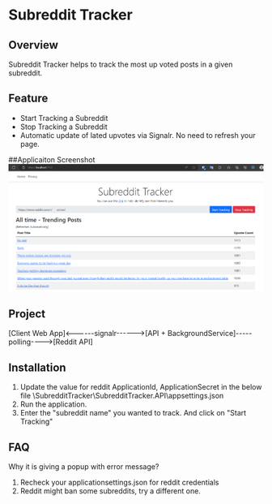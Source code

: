 ﻿# Subreddit Tracker

## Overview
Subreddit Tracker helps to track the most up voted posts in a given subreddit.

## Feature

- Start Tracking a Subreddit
- Stop Tracking a Subreddit
- Automatic update of lated upvotes via Signalr. No need to refresh your page.

##Applicaiton Screenshot
![Subreddit Tracker](https://github.com/CodeTrend/SubredditTracker/blob/main/application-demo-image.png)

## Project 

[Client Web App]<------signalr------>[API + BackgroundService]-----polling---->[Reddit API]


## Installation
1. Update the value for reddit ApplicationId, ApplicationSecret in the below file
\SubredditTracker\SubredditTracker.API\appsettings.json
2. Run the application.
3. Enter the "subreddit name" you wanted to track. And click on "Start Tracking"
 
## FAQ
Why it is giving a popup with error message?
1. Recheck your applicationsettings.json for reddit credentials
2. Reddit might ban some subreddits, try a different one.


